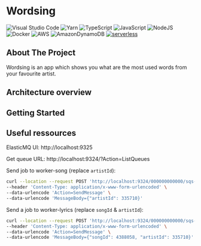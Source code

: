 # Wordsing

![Visual Studio Code](https://img.shields.io/badge/Visual%20Studio%20Code-0078d7.svg?style=for-the-badge&logo=visual-studio-code&logoColor=white)
![Yarn](https://img.shields.io/badge/yarn-%232C8EBB.svg?style=for-the-badge&logo=yarn&logoColor=white)
![TypeScript](https://img.shields.io/badge/typescript-%23007ACC.svg?style=for-the-badge&logo=typescript&logoColor=white)
![JavaScript](https://img.shields.io/badge/javascript-%23323330.svg?style=for-the-badge&logo=javascript&logoColor=%23F7DF1E)
![NodeJS](https://img.shields.io/badge/node.js-6DA55F?style=for-the-badge&logo=node.js&logoColor=white)
![Docker](https://img.shields.io/badge/docker-%230db7ed.svg?style=for-the-badge&logo=docker&logoColor=white)
![AWS](https://img.shields.io/badge/AWS-%23FF9900.svg?style=for-the-badge&logo=amazon-aws&logoColor=white)
![AmazonDynamoDB](https://img.shields.io/badge/Amazon%20DynamoDB-4053D6?style=for-the-badge&logo=Amazon%20DynamoDB&logoColor=white)
[![serverless](http://public.serverless.com/badges/v3.svg)](http://www.serverless.com)

## About The Project

Wordsing is an app which shows you what are the most used words from your favourite artist.

## Architecture overview

## Getting Started

## Useful ressources

ElasticMQ UI: http://localhost:9325

Get queue URL: http://localhost:9324/?Action=ListQueues

Send job to worker-song (replace `artistId`):

```sh
curl --location --request POST 'http://localhost:9324/000000000000/sqs-worker-song' \
--header 'Content-Type: application/x-www-form-urlencoded' \
--data-urlencode 'Action=SendMessage' \
--data-urlencode 'MessageBody={"artistId": 335710}'
```

Send a job to worker-lyrics (replace `songId` & `artistId`):

```sh
curl --location --request POST 'http://localhost:9324/000000000000/sqs-worker-lyrics' \
--header 'Content-Type: application/x-www-form-urlencoded' \
--data-urlencode 'Action=SendMessage' \
--data-urlencode 'MessageBody={"songId": 4388058, "artistId": 335710}'
```
